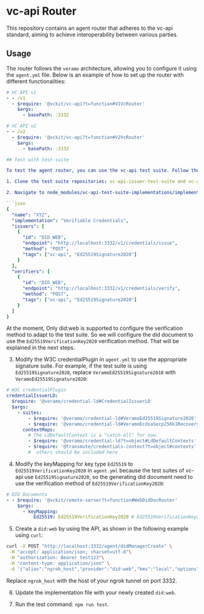 # vc-api Router

This repository contains an agent router that adheres to the vc-api standard, aiming to achieve interoperability between various parties.

## Usage

The router follows the `veramo` architecture, allowing you to configure it using the `agent.yml` file. Below is an example of how to set up the router with different functionalities:

````yaml
# VC API v1
- - /v1
  - $require: '@vckit/vc-api?t=function#V1VcRouter'
    $args:
      - basePath: :3332

# VC API v2
- - /v2
  - $require: '@vckit/vc-api?t=function#V2VcRouter'
    $args:
      - basePath: :3332

## Test with test-suite

To test the agent router, you can use the vc-api test suite. Follow the steps below:

1. Clone the test suite repositories: vc-api-issuer-test-suite and vc-api-verifier-test-suite.

2. Navigate to node_modules/vc-api-test-suite-implementations/implementations, and create a new implementation file with the following content:

```json
{
  "name": "XYZ",
  "implementation": "Verifiable Credentials",
  "issuers": [
    {
      "id": "DID_WEB",
      "endpoint": "http://localhost:3332/v1/credentials/issue",
      "method": "POST",
      "tags": ["vc-api", "Ed25519Signature2020"]
    }
  ],
  "verifiers": [
    {
      "id": "DID_WEB",
      "endpoint": "http://localhost:3332/v1/credentials/verify",
      "method": "POST",
      "tags": ["vc-api", "Ed25519Signature2020"]
    }
  ]
}
````

At the moment, Only did:web is supported to configure the verification method to adapt to the test suite. So we will configure the did document to use the `Ed25519VerificationKey2020` verification method. That will be explained in the next steps.

3. Modify the W3C credentialPlugin in `agent.yml` to use the appropriate signature suite. For example, if the test suite is using `Ed25519Signature2020`, replace `VeramoEd25519Signature2018` with `VeramoEd25519Signature2020`:

```yaml
# W3C credentialPlugin
credentialIssuerLD:
  $require: '@veramo/credential-ld#CredentialIssuerLD'
  $args:
    - suites:
        - $require: '@veramo/credential-ld#VeramoEd25519Signature2020'
        - $require: '@veramo/credential-ld#VeramoEcdsaSecp256k1RecoverySignature2020'
      contextMaps:
        # The LdDefaultContext is a "catch-all" for now.
        - $require: '@veramo/credential-ld?t=object#LdDefaultContexts'
        - $require: '@transmute/credentials-context?t=object#contexts'
        #  others should be included here
```

4. Modify the keyMapping for key type `Ed25519` to `Ed25519VerificationKey2020` in `agent.yml` because the test suites of vc-api use `Ed25519Signature2020`, so the generating did document need to use the verification method of `Ed25519VerificationKey2020`:

```yaml
# DID Documents
- - $require: '@vckit/remote-server?t=function#WebDidDocRouter'
    $args:
      - keyMapping:
          Ed25519: Ed25519VerificationKey2020 # Ed25519VerificationKey2020 | JsonWebKey2020
```

5. Create a `did:web` by using the API, as shown in the following example using `curl`:

```bash
curl -X POST "http://localhost:3332/agent/didManagerCreate" \
 -H "accept: application/json; charset=utf-8"\
 -H "authorization: Bearer test123"\
 -H "content-type: application/json" \
 -d '{"alias":"ngrok_host","provider":"did:web","kms":"local","options":{"keyType":"Ed25519"}}'

```

Replace `ngrok_host` with the host of your ngrok tunnel on port 3332.

6. Update the implementation file with your newly created `did:web`.

7. Run the test command: `npm run test`.
